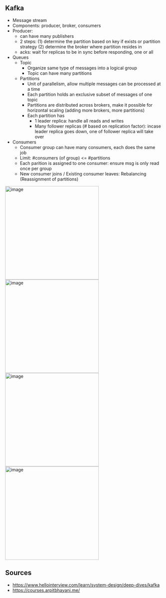 ## Kafka

- Message stream
- Components: producer, broker, consumers
- Producer:
  - can have many publishers
  - 2 steps: (1) determine the partition based on key if exists or partition strategy (2) determine the broker where partition resides in
  - acks: wait for replicas to be in sync before responding, one or all
- Queues
  - Topic
    - Organize same type of messages into a logical group
    - Topic can have many partitions
  - Partitions
    - Unit of parallelism, allow multiple messages can be processed at a time
    - Each partition holds an exclusive subset of messages of one topic
    - Partitions are distributed across brokers, make it possible for horizontal scaling (adding more brokers, more partitions)
    - Each partition has
      - 1 leader replica: handle all reads and writes
      - Many follower replicas (# based on replication factor): incase leader replica goes down, one of follower replica will take over
- Consumers
  -  Consumer group can have many consumers, each does the same job
  -  Limit: #consumers (of group) <= #partitions
  -  Each parition is assigned to one consumer: ensure msg is only read once per group
  -  New consumer joins / Existing consumer leaves: Rebalancing (Reassignment of partitions)
 
<img src="https://github.com/user-attachments/assets/acdcc1b5-369a-41a4-8d08-881027477a87" width="300" alt="image" />
<img src="https://github.com/user-attachments/assets/52ece4ac-8d09-47be-9f04-c227992869ae" width="300" alt="image" />
<img src="https://github.com/user-attachments/assets/b963ec29-8431-41b8-904f-3e03d1565118" width="300" alt="image" />
<img src="https://github.com/user-attachments/assets/466ab85f-5e5d-4325-ba1b-29c042a9c506" width="300" alt="image" />

## Sources
- https://www.hellointerview.com/learn/system-design/deep-dives/kafka
- https://courses.arpitbhayani.me/
